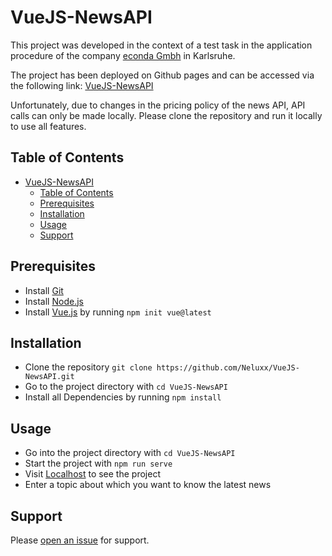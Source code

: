 # VueJS-NewsAPI

This project was developed in the context of a test task in the application procedure of the company [econda Gmbh](https://www.econda.de/) in Karlsruhe.

The project has been deployed on Github pages and can be accessed via the following link: [VueJS-NewsAPI](https://neluxx.github.io/VueJS-NewsAPI/)

Unfortunately, due to changes in the pricing policy of the news API, API calls can only be made locally. Please clone the repository and run it locally to use all features.

## Table of Contents

- [VueJS-NewsAPI](#vuejs-newsapi)
  - [Table of Contents](#table-of-contents)
  - [Prerequisites](#prerequisites)
  - [Installation](#installation)
  - [Usage](#usage)
  - [Support](#support)

## Prerequisites

- Install [Git](https://git-scm.com/)
- Install [Node.js](https://nodejs.org/)
- Install [Vue.js](https://vuejs.org/guide/quick-start.html) by running `npm init vue@latest`

## Installation

- Clone the repository `git clone https://github.com/Neluxx/VueJS-NewsAPI.git`
- Go to the project directory with `cd VueJS-NewsAPI`
- Install all Dependencies by running `npm install`


## Usage

- Go into the project directory with `cd VueJS-NewsAPI`
- Start the project with `npm run serve`
- Visit [Localhost](http://localhost:8080/) to see the project
- Enter a topic about which you want to know the latest news

## Support

Please [open an issue](https://github.com/Neluxx/VueJS-NewsAPI/issues/new) for support.